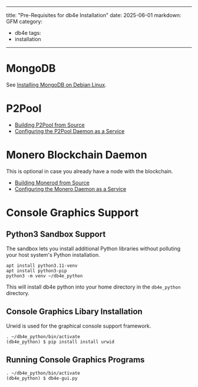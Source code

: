 
---
title: "Pre-Requisites for db4e Installation"
date: 2025-06-01
markdown: GFM
category:
  - db4e
tags:
  - installation
---

# MongoDB

See [Installing MongoDB on Debian Linux](/pages/ops/Installing-MongoDB.html).

# P2Pool

* [Building P2Pool from Source](/pages/ops/Building-P2Pool-from-Source.html)
* [Configuring the P2Pool Daemon as a Service](/pages/ops/Configuring-the-P2Pool-Daemon-as-a-Service.html)

# Monero Blockchain Daemon

This is optional in case you already have a node with the blockchain.

* [Building Monerod from Source](/pages/ops/Building-Monerod-from-Source.html)
* [Configuring the Monero Daemon as a Service](/pages/ops/Configuring-the-Monero-Daemon-as-a-Service.html)

# Console Graphics Support

## Python3 Sandbox Support

The sandbox lets you install additional Python libraries without polluting your host system's Python installation.

```
apt install python3.11-venv
apt install python3-pip
python3 -m venv ~/db4e_python
```

This will install db4e python into your home directory in the `db4e_python` directory.

## Console Graphics Libary Installation

Urwid is used for the graphical console support framework.
```
. ~/db4e_python/bin/activate
(db4e_python) $ pip install install urwid
```

## Running Console Graphics Programs

```
. ~/db4e_python/bin/activate
(db4e_python) $ db4e-gui.py
```






